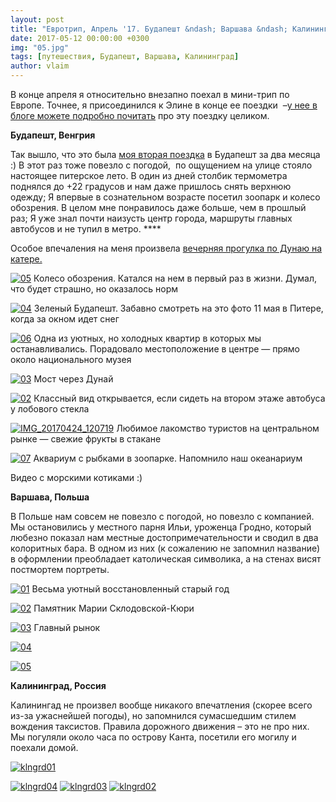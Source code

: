 ```yaml
---
layout: post
title: "Евротрип, Апрель '17. Будапешт &ndash; Варшава &ndash; Калининград"
date: 2017-05-12 00:00:00 +0300
img: "05.jpg"
tags: [путешествия, Будапешт, Варшава, Калининград]
author: vlaim
---
```


В конце апреля я относительно внезапно поехал в мини-трип по Европе. Точнее, я присоединился к Элине в конце ее поездки  –[у нее в блоге можете подробно почитать](https://krentsler.com/ru/april-trip/) про эту поездку целиком.

**Будапешт, Венгрия**

Так вышло, что это была [моя вторая поездка](https://blog.alexeyev.me/2017/03/budapest-17/ "Будапешт ’17") в Будапешт за два месяца :) В этот раз тоже повезло с погодой,  по ощущением на улице стояло настоящее питерское лето. В один из дней столбик термометра поднялся до +22 градусов и нам даже пришлось снять верхнюю одежду; Я впервые в сознательном возрасте посетил зоопарк и колесо обозрения. В целом мне понравилось даже больше, чем в прошлый раз; Я уже знал почти наизусть центр города, маршруты главных автобусов и не тупил в метро. ****

Особое впечаления на меня произвела [вечерняя прогулка по Дунаю на катере.](https://www.instagram.com/p/BTR8s1HlSBC/?taken-by=vlaim)

[![05](/assets/img/05.jpg)](/assets/img/05.jpg) Колесо обозрения. Катался на нем в первый раз в жизни. Думал, что будет страшно, но оказалось норм

[![04](/assets/img/04.jpg)](/assets/img/04.jpg) Зеленый Будапешт. Забавно смотреть на это фото 11 мая в Питере, когда за окном идет снег

[![06](/assets/img/06.jpg)](/assets/img/06.jpg) Одна из уютных, но холодных квартир в которых мы останавливались. Порадовало местоположение в центре — прямо около национального музея

[![03](/assets/img/03.jpg)](/assets/img/03.jpg) Мост через Дунай

[![02](/assets/img/02.jpg)](/assets/img/02.jpg) Классный вид открывается, если сидеть на втором этаже автобуса у лобового стекла

[![IMG_20170424_120719](/assets/img/IMG_20170424_120719.jpg)](/assets/img/IMG_20170424_120719.jpg) Любимое лакомство туристов на центральном рынке — свежие фрукты в стакане

[![07](/assets/img/07.jpg)](/assets/img/07.jpg) Аквариум с рыбками в зоопарке. Напомнило наш океанариум

Видео с морскими котиками :)

**Варшава, Польша**

В Польше нам совсем не повезло с погодой, но повезло с компанией. Мы остановились у местного парня Ильи, уроженца Гродно, который любезно показал нам местные достопримечательности и сводил в два колоритных бара. В одном из них (к сожалению не запомнил название) в оформлении преобладает католическая символика, а на стенах висят постмортем портреты.

[![01](/assets/img/01.jpg)](/assets/img/01.jpg) Весьма уютный восстановленный старый год

[![02](/assets/img/02.jpg)](/assets/img/02.jpg) Памятник Марии Склодовской-Кюри

[![03](/assets/img/03.jpg)](/assets/img/03.jpg) Главный рынок

[![04](/assets/img/04.jpg)](/assets/img/04.jpg)

[![05](/assets/img/05.jpg)](/assets/img/05.jpg)

**Калининград, Россия**

Калинингад не произвел вообще никакого впечатления (скорее всего из-за ужаснейшей погоды), но запомнился сумасшедшим стилем вождения таксистов. Правила дорожного движения – это не про них. Мы погуляли около часа по острову Канта, посетили его могилу и поехали домой.

[![klngrd01](/assets/img/klngrd01.jpg)](/assets/img/klngrd01.jpg)

[![klngrd04](/assets/img/klngrd04.jpg)](/assets/img/klngrd04.jpg) [![klngrd03](/assets/img/klngrd03.jpg)](/assets/img/klngrd03.jpg) [![klngrd02](/assets/img/klngrd02.jpg)](/assets/img/klngrd02.jpg)